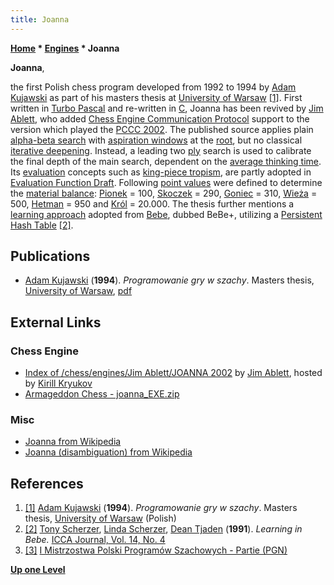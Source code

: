 ```yaml
---
title: Joanna
---
```

**[Home](Home "Home") \* [Engines](Engines "Engines") \* Joanna**


**Joanna**,  

the first Polish chess program developed from 1992 to 1994 by [Adam Kujawski](Adam_Kujawski "Adam Kujawski") as part of his masters thesis at [University of Warsaw](University_of_Warsaw "University of Warsaw") <a id="cite-note-1" href="#cite-ref-1">[1]</a>. First written in [Turbo Pascal](Pascal "Pascal") and re-written in [C](C "C"), Joanna has been revived by [Jim Ablett](Jim_Ablett "Jim Ablett"), who added [Chess Engine Communication Protocol](Chess_Engine_Communication_Protocol "Chess Engine Communication Protocol") support to the version which played the [PCCC 2002](PCCC_2002 "PCCC 2002"). The published source applies plain [alpha-beta search](Alpha-Beta "Alpha-Beta") with [aspiration windows](Aspiration_Windows "Aspiration Windows") at the [root](Root "Root"), but no classical [iterative deepening](Iterative_Deepening "Iterative Deepening"). Instead, a leading two [ply](Ply "Ply") search is used to calibrate the final depth of the main search, dependent on the [average thinking time](Time_Management "Time Management"). Its [evaluation](Evaluation "Evaluation") concepts such as [king-piece tropism](King_Safety#KingTropism "King Safety"), are partly adopted in [Evaluation Function Draft](Evaluation_Function_Draft "Evaluation Function Draft"). Following [point values](Point_Value "Point Value") were defined to determine the [material balance](Material#Balance "Material"): [Pionek](Pawn "Pawn") = 100, [Skoczek](Knight "Knight") = 290, [Goniec](Bishop "Bishop") = 310, [Wieża](Rook "Rook") = 500, [Hetman](Queen "Queen") = 950 and [Król](King "King") = 20.000. The thesis further mentions a [learning approach](Learning "Learning") adopted from [Bebe](Bebe "Bebe"), dubbed BeBe+, utilizing a [Persistent Hash Table](Persistent_Hash_Table "Persistent Hash Table") <a id="cite-note-2" href="#cite-ref-2">[2]</a>. 



## Publications


* [Adam Kujawski](Adam_Kujawski "Adam Kujawski") (**1994**). *Programowanie gry w szachy*. Masters thesis, [University of Warsaw](University_of_Warsaw "University of Warsaw"), [pdf](http://mkarasinski.pl/_cms/files/Adam%20Kujawski%20szachy.pdf)


## External Links


### Chess Engine


* [Index of /chess/engines/Jim Ablett/JOANNA 2002](http://kirr.homeunix.org/chess/engines/Jim%20Ablett/JOANNA%202002/) by [Jim Ablett](Jim_Ablett "Jim Ablett"), hosted by [Kirill Kryukov](Kirill_Kryukov "Kirill Kryukov")
* [Armageddon Chess - joanna\_EXE.zip](http://www.armageddonchess.com/download.htm)


### Misc


* [Joanna from Wikipedia](https://en.wikipedia.org/wiki/Joanna)
* [Joanna (disambiguation) from Wikipedia](https://en.wikipedia.org/wiki/Joanna_%28disambiguation%29)


## References


1. <a id="cite-ref-1" href="#cite-note-1">[1]</a> [Adam Kujawski](Adam_Kujawski "Adam Kujawski") (**1994**). *Programowanie gry w szachy*. Masters thesis, [University of Warsaw](University_of_Warsaw "University of Warsaw") (Polish)
2. <a id="cite-ref-2" href="#cite-note-2">[2]</a> [Tony Scherzer](Tony_Scherzer "Tony Scherzer"), [Linda Scherzer](Linda_Scherzer "Linda Scherzer"), [Dean Tjaden](index.php?title=Dean_Tjaden&action=edit&redlink=1 "Dean Tjaden (page does not exist)") (**1991**). *Learning in Bebe.* [ICCA Journal, Vol. 14, No. 4](ICGA_Journal#14_4 "ICGA Journal")
3. <a id="cite-ref-3" href="#cite-note-3">[3]</a> [I Mistrzostwa Polski Programów Szachowych - Partie (PGN)](http://mpps.maciej.szmit.info/mpps-1/)

**[Up one Level](Engines "Engines")**







 
